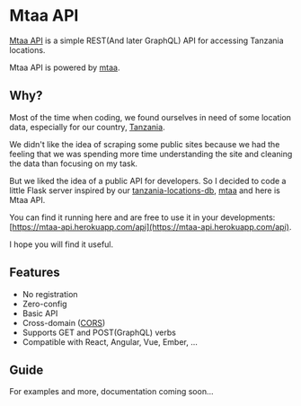# Mtaa API

[Mtaa API](https://mtaa-api.herokuapp.com) is a simple REST(And later GraphQL) API for accessing Tanzania locations.

Mtaa API is powered by [mtaa](https://github.com/Kalebu/mtaa).

## Why?

Most of the time when coding, we found ourselves in need of some location data, especially for our country, [Tanzania](https://en.wikipedia.org/wiki/Tanzania).

We didn't like the idea of scraping some public sites because we had the feeling that we was spending more time understanding the site and cleaning the data than focusing on my task.

But we liked the idea of a public API for developers. So I decided to code a little Flask server inspired by our [tanzania-locations-db](https://github.com/HackEAC/tanzania-locations-db), [mtaa](https://github.com/Kalebu/mtaa) and here is Mtaa API.

You can find it running here and are free to use it in your developments: [https://mtaa-api.herokuapp.com/api](https://mtaa-api.herokuapp.com/api).

I hope you will find it useful.

## Features

* No registration
* Zero-config
* Basic API
* Cross-domain ([CORS](http://en.wikipedia.org/wiki/Cross-origin_resource_sharing))
* Supports GET and POST(GraphQL) verbs
* Compatible with React, Angular, Vue, Ember, ...
<!-- * HTTP or HTTPS -->
<!-- * "Has many" relationships -->
<!-- * Filters and nested resources -->

## Guide

For examples and more, documentation coming soon... <!-- you can visit https://mtaa-api.herokuapp.com -->